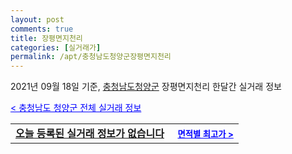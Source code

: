 ```yaml
---
layout: post
comments: true
title: 장평면지천리
categories: [실거래가]
permalink: /apt/충청남도청양군장평면지천리
---
```


2021년 09월 18일 기준, <a href="/apt/충청남도청양군">충청남도청양군</a> 장평면지천리 한달간 실거래 정보

<a style="color: blue;" href="/apt/충청남도청양군">< 충청남도 청양군 전체 실거래 정보</a>
<!---- start ---->
<table>
  <tr>
    <td colspan="4" style="font-weight: bold;"><a href="/apt/충청남도청양군장평면지천리{name_without_space}">오늘 등록된 실거래 정보가 없습니다</a> &nbsp;&nbsp;&nbsp; <a style="color: blue; font-size: smaller;" href="/apt/충청남도청양군장평면지천리{name_without_space}">면적별 최고가 ></a></td>
  </tr>
    
</table>
<!---- end ---->
    